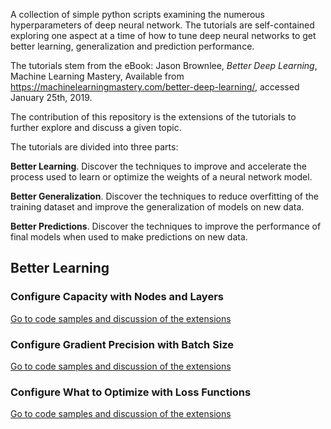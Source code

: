 A collection of simple python scripts examining the numerous hyperparameters of deep neural network. The tutorials are
self-contained exploring one aspect at a time of how to tune deep neural networks to get better learning, generalization
and prediction performance.

The tutorials stem from the eBook: Jason Brownlee, *Better Deep Learning*, Machine Learning Mastery,
Available from https://machinelearningmastery.com/better-deep-learning/, accessed January 25th, 2019.

The contribution of this repository is the extensions of the tutorials to further explore and discuss a given topic.

The tutorials are divided into three parts:

**Better Learning**. Discover the techniques to improve and accelerate the process used to learn or optimize the weights
of a neural network model.

**Better Generalization**. Discover the techniques to reduce overfitting of the training dataset and improve the
generalization of models on new data.

**Better Predictions**. Discover the techniques to improve the performance of final models when used to make predictions
on new data.

## Better Learning

### Configure Capacity with Nodes and Layers
[Go to code samples and discussion of the extensions](02_configure_capacity_with_nodes_and_layers)

### Configure Gradient Precision with Batch Size
[Go to code samples and discussion of the extensions](03_conﬁgure_gradient_precision_with_batch_size)

### Configure What to Optimize with Loss Functions
[Go to code samples and discussion of the extensions](04_conﬁgure_what_to_optimize_with_loss_functions)
